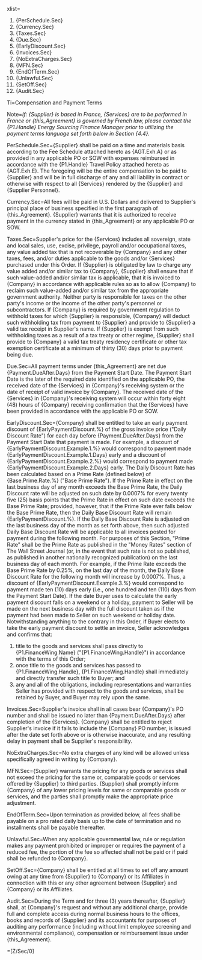 xlist=<ol><li>{PerSchedule.Sec}</li><li>{Currency.Sec}</li><li>{Taxes.Sec}</li><li>{Due.Sec}</li><li>{EarlyDiscount.Sec}</li><li>{Invoices.Sec}</li><li>{NoExtraCharges.Sec}</li><li>{MFN.Sec}</li><li>{EndOfTerm.Sec}</li><li>{Unlawful.Sec}</li><li>{SetOff.Sec}</li><li>{Audit.Sec}</li></ol>

Ti=Compensation and Payment Terms

Note=<i>If: {Supplier} is based in France, {Services} are to be performed in France or {this_Agreement} is governed by French law, please contact the {P1.Handle} Energy Sourcing Finance Manager prior to utilizing the payment terms language set forth below in Section {4.4}.</i>

PerSchedule.Sec={Supplier} shall be paid on a time and materials basis according to the Fee Schedule attached hereto as {AGT.Exh.A} or as provided in any applicable PO or SOW with expenses reimbursed in accordance with the {P1.Handle} Travel Policy attached hereto as {AGT.Exh.E}. The foregoing will be the entire compensation to be paid to {Supplier} and will be in full discharge of any and all liability in contract or otherwise with respect to all {Services} rendered by the {Supplier} and {Supplier Personnel}.

Currency.Sec=All fees will be paid in U.S. Dollars and delivered to Supplier's principal place of business specified in the first paragraph of {this_Agreement}.  {Supplier} warrants that it is authorized to receive payment in the currency stated in {this_Agreement} or any applicable PO or SOW.

Taxes.Sec=Supplier's price for the {Services} includes all sovereign, state and local sales, use, excise, privilege, payroll and/or occupational taxes, any value added tax that is not recoverable by {Company} and any other taxes, fees, and/or duties applicable to the goods and/or {Services} purchased under this Order. If {Supplier} is obligated by law to charge any value added and/or similar tax to {Company}, {Supplier} shall ensure that if such value-added and/or similar tax is applicable, that it is invoiced to {Company} in accordance with applicable rules so as to allow {Company} to reclaim such value-added and/or similar tax from the appropriate government authority. Neither party is responsible for taxes on the other party's income or the income of the other party's personnel or subcontractors. If {Company} is required by government regulation to withhold taxes for which {Supplier} is responsible, {Company} will deduct such withholding tax from payment to {Supplier} and provide to {Supplier} a valid tax receipt in Supplier's name. If {Supplier} is exempt from such withholding taxes as a result of a tax treaty or other regime, {Supplier} shall provide to {Company} a valid tax treaty residency certificate or other tax exemption certificate at a minimum of thirty (30) days prior to payment being due.

Due.Sec=All payment terms under {this_Agreement} are net due {Payment.DueAfter.Days} from the Payment Start Date. The Payment Start Date is the later of the required date identified on the applicable PO, the received date of the {Services} in {Company}'s receiving system or the date of receipt of valid invoice by {Company}. The received date of the {Services} in {Company}'s receiving system will occur within forty eight (48) hours of {Company} receiving confirmation that the {Services} have been provided in accordance with the applicable PO or SOW.

EarlyDiscount.Sec={Company} shall be entitled to take an early payment discount of {EarlyPaymentDiscount.%} of the gross invoice price ("Daily Discount Rate") for each day before {Payment.DueAfter.Days} from the Payment Start Date that payment is made. For example, a discount of {EarlyPaymentDiscount.Example.1.%} would correspond to payment made {EarlyPaymentDiscount.Example.1.Days} early and a discount of {EarlyPaymentDiscount.Example.2.%} would correspond to payment made {EarlyPaymentDiscount.Example.2.Days} early. The Daily Discount Rate has been calculated based on a Prime Rate (defined below) of {Base.Prime.Rate.%} ("Base Prime Rate"). If the Prime Rate in effect on the last business day of any month exceeds the Base Prime Rate, the Daily Discount rate will be adjusted on such date by 0.0007% for every twenty five (25) basis points that the Prime Rate in effect on such date exceeds the Base Prime Rate; provided, however, that if the Prime Rate ever falls below the Base Prime Rate, then the Daily Base Discount Rate will remain {EarlyPaymentDiscount.%}. If the Daily Base Discount Rate is adjusted on the last business day of the month as set forth above, then such adjusted Daily Base Discount Rate will be applicable to all invoices posted for payment during the following month. For purposes of this Section, "Prime Rate" shall be the Prime Rate as published in the "Money Rates" section of The Wall Street Journal (or, in the event that such rate is not so published, as published in another nationally recognized publication) on the last business day of each month. For example, if the Prime Rate exceeds the Base Prime Rate by 0.25%, on the last day of the month, the Daily Base Discount Rate for the following month will increase by 0.0007%. Thus, a discount of {EarlyPaymentDiscount.Example.3.%} would correspond to payment made ten (10) days early (i.e., one hundred and ten (110) days from the Payment Start Date). If the date Buyer uses to calculate the early payment discount falls on a weekend or a holiday, payment to Seller will be made on the next business day with the full discount taken as if the payment had been made to Seller on such weekend or holiday date. Notwithstanding anything to the contrary in this Order, if Buyer elects to take the early payment discount to settle an invoice, Seller acknowledges and confirms that: <ol><li>title to the goods and services shall pass directly to {P1.FinanceWing.Name} ("{P1.FinanceWing.Handle}") in accordance with the terms of this Order;</li><li>once title to the goods and services has passed to {P1.FinanceWing.Handle}, {P1.FinanceWing.Handle} shall immediately and directly transfer such title to Buyer; and</li><li>any and all of the obligations, including representations and warranties Seller has provided with respect to the goods and services, shall be retained by Buyer, and Buyer may rely upon the same.</li></ol>

Invoices.Sec=Supplier's invoice shall in all cases bear {Company}'s PO number and shall be issued no later than {Payment.DueAfter.Days} after completion of the {Services}. {Company} shall be entitled to reject Supplier's invoice if it fails to include the {Company} PO number, is issued after the date set forth above or is otherwise inaccurate, and any resulting delay in payment shall be Supplier's responsibility.

NoExtraCharges.Sec=No extra charges of any kind will be allowed unless specifically agreed in writing by {Company}.

MFN.Sec={Supplier} warrants the pricing for any goods or services shall not exceed the pricing for the same or, comparable goods or services offered by {Supplier} to third parties. {Supplier} shall promptly inform {Company} of any lower pricing levels for same or comparable goods or services, and the parties shall promptly make the appropriate price adjustment.

EndOfTerm.Sec=Upon termination as provided below, all fees shall be payable on a pro rated daily basis up to the date of termination and no installments shall be payable thereafter.

Unlawful.Sec=When any applicable governmental law, rule or regulation makes any payment prohibited or improper or requires the payment of a reduced fee, the portion of the fee so affected shall not be paid or if paid shall be refunded to {Company}.

SetOff.Sec={Company} shall be entitled at all times to set off any amount owing at any time from {Supplier} to {Company} or its Affiliates in connection with this or any other agreement between {Supplier} and {Company} or its Affiliates.

Audit.Sec=During the Term and for three (3) years thereafter, {Supplier} shall, at {Company}'s request and without any additional charge, provide full and complete access during normal business hours to the offices, books and records of {Supplier} and its accountants for purposes of auditing any performance (including without limit employee screening and environmental compliance), compensation or reimbursement issue under {this_Agreement}.

=[Z/Sec/0]
